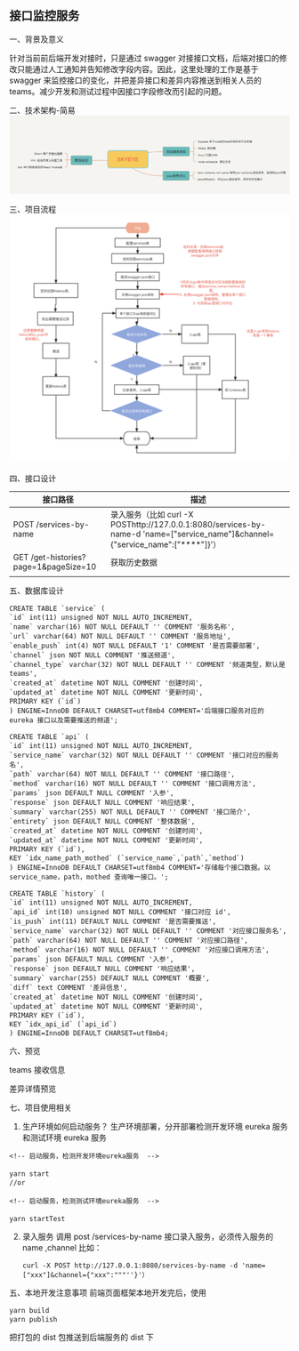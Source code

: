 ## 接口监控服务

一、背景及意义

针对当前前后端开发对接时，只是通过 swagger 对接接口文档，后端对接口的修改只能通过人工通知并告知修改字段内容。因此，这里处理的工作是基于 swagger 来监控接口的变化，并把差异接口和差异内容推送到相关人员的 teams。减少开发和测试过程中因接口字段修改而引起的问题。

二、技术架构-简易
![](../../static/skyeye/easyFrame.png)

三、项目流程
![](../../static/skyeye/flow.png)

四、接口设计

| 接口路径                              | 描述                                                                                                                            |
| ------------------------------------- | ------------------------------------------------------------------------------------------------------------------------------- |
| POST /services-by-name                | 录入服务（比如 curl -X POSThttp://127.0.0.1:8080/services-by-name-d 'name=["service_name"]&channel={"service_name":["****"]}'） |
| GET /get-histories?page=1&pageSize=10 | 获取历史数据                                                                                                                    |
|                                       |

五、数据库设计

```
CREATE TABLE `service` (
`id` int(11) unsigned NOT NULL AUTO_INCREMENT,
`name` varchar(16) NOT NULL DEFAULT '' COMMENT '服务名称',
`url` varchar(64) NOT NULL DEFAULT '' COMMENT '服务地址',
`enable_push` int(4) NOT NULL DEFAULT '1' COMMENT '是否需要部署',
`channel` json NOT NULL COMMENT '推送频道',
`channel_type` varchar(32) NOT NULL DEFAULT '' COMMENT '频道类型，默认是 teams',
`created_at` datetime NOT NULL COMMENT '创建时间',
`updated_at` datetime NOT NULL COMMENT '更新时间',
PRIMARY KEY (`id`)
) ENGINE=InnoDB DEFAULT CHARSET=utf8mb4 COMMENT='后端接口服务对应的 eureka 接口以及需要推送的频道';
```

```
CREATE TABLE `api` (
`id` int(11) unsigned NOT NULL AUTO_INCREMENT,
`service_name` varchar(32) NOT NULL DEFAULT '' COMMENT '接口对应的服务名',
`path` varchar(64) NOT NULL DEFAULT '' COMMENT '接口路径',
`method` varchar(16) NOT NULL DEFAULT '' COMMENT '接口调用方法',
`params` json DEFAULT NULL COMMENT '入参',
`response` json DEFAULT NULL COMMENT '响应结果',
`summary` varchar(255) NOT NULL DEFAULT '' COMMENT '接口简介',
`entirety` json DEFAULT NULL COMMENT '整体数据',
`created_at` datetime NOT NULL COMMENT '创建时间',
`updated_at` datetime NOT NULL COMMENT '更新时间',
PRIMARY KEY (`id`),
KEY `idx_name_path_mothed` (`service_name`,`path`,`method`)
) ENGINE=InnoDB DEFAULT CHARSET=utf8mb4 COMMENT='存储每个接口数据。以 service_name，path，mothed 查询唯一接口。';
```

```
CREATE TABLE `history` (
`id` int(11) unsigned NOT NULL AUTO_INCREMENT,
`api_id` int(10) unsigned NOT NULL COMMENT '接口对应 id',
`is_push` int(11) DEFAULT NULL COMMENT '是否需要推送',
`service_name` varchar(32) NOT NULL DEFAULT '' COMMENT '对应接口服务名',
`path` varchar(64) NOT NULL DEFAULT '' COMMENT '对应接口路径',
`method` varchar(16) NOT NULL DEFAULT '' COMMENT '对应接口调用方法',
`params` json DEFAULT NULL COMMENT '入参',
`response` json DEFAULT NULL COMMENT '响应结果',
`summary` varchar(255) DEFAULT NULL COMMENT '概要',
`diff` text COMMENT '差异信息',
`created_at` datetime NOT NULL COMMENT '创建时间',
`updated_at` datetime NOT NULL COMMENT '更新时间',
PRIMARY KEY (`id`),
KEY `idx_api_id` (`api_id`)
) ENGINE=InnoDB DEFAULT CHARSET=utf8mb4;
```

六、预览

teams 接收信息

差异详情预览

七、项目使用相关

1. 生产环境如何启动服务？
   生产环境部署，分开部署检测开发环境 eureka 服务和测试环境 eureka 服务

```
<!-- 启动服务，检测开发环境eureka服务  -->

yarn start
//or

<!-- 启动服务，检测测试环境eureka服务  -->

yarn startTest
```

2. 录入服务
   调用 post /services-by-name 接口录入服务，必须传入服务的 name ,channel
   比如：

   ```
   curl -X POST http://127.0.0.1:8080/services-by-name -d 'name=["xxx"]&channel={"xxx":"""''}'）
   ```

五、本地开发注意事项
前端页面框架本地开发完后，使用

```
yarn build
yarn publish
```

把打包的 dist 包推送到后端服务的 dist 下
